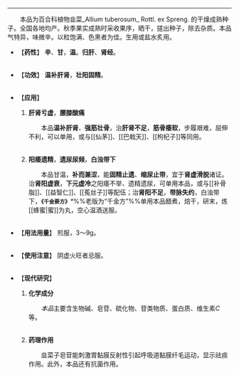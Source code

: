 ---
&emsp;&emsp;本品为百合科植物韭菜_Allium tuberosum_ Rottl. ex Spreng. 的干燥成熟种子。全国各地均产。秋季果实成熟时采收果序，晒干，搓出种子，除去杂质。本品气特异，味微辛。以粒饱满、色黑者为佳。生用或盐水炙用。

- 【**药性**】
	**辛**、**甘**，**温**。**归肝**、**肾经**。<br></br>

- 【**功效**】
	**温补肝肾**，**壮阳固精**。<br></br>

- 【**应用**】
	1. **肝肾亏虚**，**腰膝酸痛**
		
		&emsp;&emsp;本品**温补肝肾**<dfn>、</dfn>**强筋壮骨**，治**肝肾不足**，**筋骨痿软**，步履艰难，屈伸不利，可以单用，或与[[仙茅]]、[[巴戟天]]、[[枸杞子]]等同用。<br></br>
	
	2. **阳痿遗精**，**遗尿尿频**，**白浊带下**
		
		&emsp;&emsp;本品甘温，**补而兼涩**，能**固精止遗**<dfn>、</dfn>**缩尿止带**，宜于**肾虚滑脱**诸证。治**肾阳虚衰**，**下元虚冷**之阳痿不举<dfn>、</dfn>遗精遗尿，可单用本品，或与[[补骨脂]]、[[益智仁]]、[[菟丝子]]等配伍；治**肾阳不足**，**带脉失约**，白浊带下，**`《千金要方》`**<dfn>\*</dfn>%%老版为“千金方”%%单用本品醋煮，焙干，研末，炼[[蜂蜜|蜜]]为丸，空心温酒送服。<br></br>

- 【**用法用量**】
	煎服，3～9g。<br></br>

- 【**使用注意**】
	阴虚火旺者忌服。<br></br>

- 【**现代研究**】
	1. **化学成分**
		
		&emsp;&emsp;<dfn>本品</dfn>主要含生物碱、皂苷、硫化物、苷类物质、蛋白质、维生素$C$等。<br></br>
	
	2. **药理作用**
		
		&emsp;&emsp;韭菜子皂苷能刺激胃黏膜反射性引起呼吸道黏膜纤毛运动，显示祛痰作用。此外，本品还有抗菌作用。